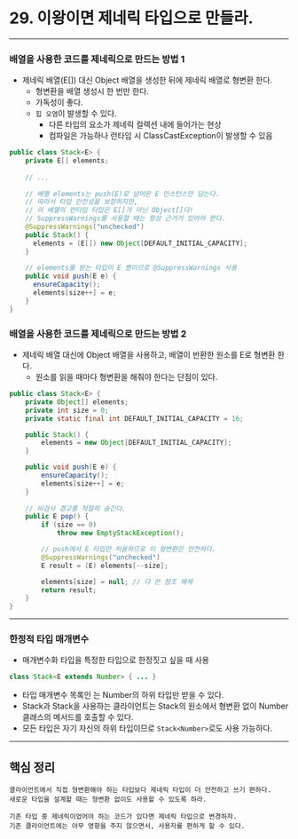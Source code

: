 # 29. 이왕이면 제네릭 타입으로 만들라.

---

### 배열을 사용한 코드를 제네릭으로 만드는 방법 1
- 제네릭 배열(E[]) 대신 Object 배열을 생성한 뒤에 제네릭 배열로 형변환 한다.
  - 형변환을 배열 생성시 한 번만 한다.
  - 가독성이 좋다.
  - `힙 오염`이 발생할 수 있다.
    - 다른 타입의 요소가 제네릭 컬렉션 내에 들어가는 현상
    - 컴파일은 가능하나 런타임 시 ClassCastException이 발생할 수 있음
```java
public class Stack<E> {
    private E[] elements;
    
    // ...
  
    // 배열 elements는 push(E)로 넘어온 E 인스턴스만 담는다.
    // 따라서 타입 안전성을 보장하지만,
    // 이 배열의 런타임 타입은 E[]가 아닌 Object[]다!
    // SuppressWarnings를 사용할 때는 항상 근거가 있어야 한다.
    @SuppressWarnings("unchecked")
    public Stack() {
      elements = (E[]) new Object[DEFAULT_INITIAL_CAPACITY];
    }
    
    // elements를 받는 타입이 E 뿐이므로 @SuppressWarnings 사용 
    public void push(E e) {
      ensureCapacity();
      elements[size++] = e;
    }
}

```

### 배열을 사용한 코드를 제네릭으로 만드는 방법 2
- 제네릭 배열 대신에 Object 배열을 사용하고, 배열이 반환한 원소를 E로 형변환 한다.
  - 원소를 읽을 때마다 형변환을 해줘야 한다는 단점이 있다.
```java
public class Stack<E> {
    private Object[] elements;
    private int size = 0;
    private static final int DEFAULT_INITIAL_CAPACITY = 16;

    public Stack() {
        elements = new Object[DEFAULT_INITIAL_CAPACITY];
    }

    public void push(E e) {
        ensureCapacity();
        elements[size++] = e;
    }
    
    // 비검사 경고를 적절히 숨긴다.
    public E pop() {
        if (size == 0)
            throw new EmptyStackException();

        // push에서 E 타입만 허용하므로 이 형변환은 안전하다.
        @SuppressWarnings("unchecked")
        E result = (E) elements[--size];

        elements[size] = null; // 다 쓴 참조 해제
        return result;
    }
}
```

---

### 한정적 타입 매개변수
- 매개변수화 타입을 특정한 타입으로 한정짓고 싶을 때 사용
```java
class Stack<E extends Number> { ... }
```
- 타입 매개변수 목록인 <E extends Number>는 Number의 하위 타입만 받을 수 있다.
- Stack과 Stack을 사용하는 클라이언트는 Stack의 원소에서 형변환 없이 Number 클래스의 메서드를 호출할 수 있다.
- 모든 타입은 자기 자신의 하위 타입이므로 `Stack<Number>`로도 사용 가능하다.

---

## 핵심 정리
```
클라이언트에서 직접 형변환해야 하는 타입보다 제네릭 타입이 더 안전하고 쓰기 편하다.
새로운 타입을 설계할 때는 형변환 없이도 사용할 수 있도록 하라.

기존 타입 중 제네릭이었어야 하는 코드가 있다면 제네릭 타입으로 변경하자.
기존 클라이언트에는 아무 영향을 주지 않으면서, 사용자를 편하게 할 수 있다.
```
